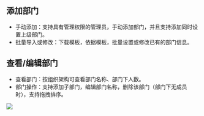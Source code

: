 ## 添加部门
- 手动添加：支持具有管理权限的管理员，手动添加部门，并且支持添加同时设置上级部门。
- 批量导入或修改：下载模板，依据模板，批量设置或修改已有的部门信息。

## 查看/编辑部门
- 查看部门：按组织架构可查看部门名称、部门下人数。
- 部门操作：支持添加子部门，编辑部门名称，删除该部门（部门下无成员时），支持拖拽排序。

![](https://qcloudimg.tencent-cloud.cn/raw/a6a192ad674dcd7b11328fce352a5fa8.png)
